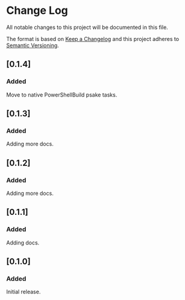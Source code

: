 # Change Log

All notable changes to this project will be documented in this file.

The format is based on [Keep a Changelog](http://keepachangelog.com/)
and this project adheres to [Semantic Versioning](http://semver.org/).

## [0.1.4]
### Added
Move to native PowerShellBuild psake tasks.

## [0.1.3]
### Added
Adding more docs.

## [0.1.2]
### Added
Adding more docs.

## [0.1.1]
### Added
Adding docs.

## [0.1.0]
### Added
Initial release.
